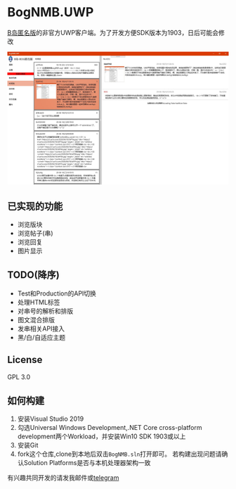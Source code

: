 # BogNMB.UWP
[B岛匿名版](http://bog.ac)的非官方UWP客户端。为了开发方便SDK版本为1903，日后可能会修改

![Screenshot](./Promotions/Screenshot.jpg)

## 已实现的功能
- 浏览版块
- 浏览帖子(串)
- 浏览回复
- 图片显示

## TODO(降序)
- Test和Production的API切换
- 处理HTML标签
- 对串号的解析和排版
- 图文混合排版
- 发串相关API接入
- 黑/白/自适应主题

## License
GPL 3.0

## 如何构建
1. 安装Visual Studio 2019
1. 勾选Universal Windows Development,.NET Core cross-platform development两个Workload，并安装Win10 SDK 1903或以上
1. 安装Git
1. fork这个仓库,clone到本地后双击`BogNMB.sln`打开即可。
若构建出现问题请确认Solution Platforms是否与本机处理器架构一致

有兴趣共同开发的请发我邮件或[telegram](
https://t.me/adios_verrickt)
